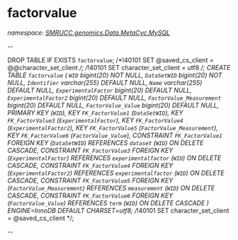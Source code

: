 ﻿# factorvalue
_namespace: [SMRUCC.genomics.Data.MetaCyc.MySQL](./index.md)_

--
 
 DROP TABLE IF EXISTS `factorvalue`;
 /*!40101 SET @saved_cs_client = @@character_set_client */;
 /*!40101 SET character_set_client = utf8 */;
 CREATE TABLE `factorvalue` (
 `WID` bigint(20) NOT NULL,
 `DataSetWID` bigint(20) NOT NULL,
 `Identifier` varchar(255) DEFAULT NULL,
 `Name` varchar(255) DEFAULT NULL,
 `ExperimentalFactor` bigint(20) DEFAULT NULL,
 `ExperimentalFactor2` bigint(20) DEFAULT NULL,
 `FactorValue_Measurement` bigint(20) DEFAULT NULL,
 `FactorValue_Value` bigint(20) DEFAULT NULL,
 PRIMARY KEY (`WID`),
 KEY `FK_FactorValue1` (`DataSetWID`),
 KEY `FK_FactorValue3` (`ExperimentalFactor`),
 KEY `FK_FactorValue4` (`ExperimentalFactor2`),
 KEY `FK_FactorValue5` (`FactorValue_Measurement`),
 KEY `FK_FactorValue6` (`FactorValue_Value`),
 CONSTRAINT `FK_FactorValue1` FOREIGN KEY (`DataSetWID`) REFERENCES `dataset` (`WID`) ON DELETE CASCADE,
 CONSTRAINT `FK_FactorValue3` FOREIGN KEY (`ExperimentalFactor`) REFERENCES `experimentalfactor` (`WID`) ON DELETE CASCADE,
 CONSTRAINT `FK_FactorValue4` FOREIGN KEY (`ExperimentalFactor2`) REFERENCES `experimentalfactor` (`WID`) ON DELETE CASCADE,
 CONSTRAINT `FK_FactorValue5` FOREIGN KEY (`FactorValue_Measurement`) REFERENCES `measurement` (`WID`) ON DELETE CASCADE,
 CONSTRAINT `FK_FactorValue6` FOREIGN KEY (`FactorValue_Value`) REFERENCES `term` (`WID`) ON DELETE CASCADE
 ) ENGINE=InnoDB DEFAULT CHARSET=utf8;
 /*!40101 SET character_set_client = @saved_cs_client */;
 
 --




